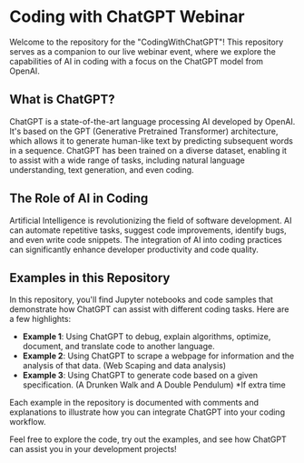 # Coding with ChatGPT Webinar

Welcome to the repository for the "CodingWithChatGPT"! This repository serves as a companion to our live webinar event, where we explore the capabilities of AI in coding with a focus on the ChatGPT model from OpenAI.

## What is ChatGPT?

ChatGPT is a state-of-the-art language processing AI developed by OpenAI. It's based on the GPT (Generative Pretrained Transformer) architecture, which allows it to generate human-like text by predicting subsequent words in a sequence. ChatGPT has been trained on a diverse dataset, enabling it to assist with a wide range of tasks, including natural language understanding, text generation, and even coding.

## The Role of AI in Coding

Artificial Intelligence is revolutionizing the field of software development. AI can automate repetitive tasks, suggest code improvements, identify bugs, and even write code snippets. The integration of AI into coding practices can significantly enhance developer productivity and code quality.

## Examples in this Repository

In this repository, you'll find Jupyter notebooks and code samples that demonstrate how ChatGPT can assist with different coding tasks. Here are a few highlights:

- **Example 1**: Using ChatGPT to debug, explain algorithms, optimize, document, and translate code to another language.
- **Example 2**: Using ChatGPT to scrape a webpage for information and the analysis of that data. (Web Scaping and data analysis)
- **Example 3**: Using ChatGPT to generate code based on a given specification. (A Drunken Walk and A Double Pendulum) *If extra time


Each example in the repository is documented with comments and explanations to illustrate how you can integrate ChatGPT into your coding workflow.

Feel free to explore the code, try out the examples, and see how ChatGPT can assist you in your development projects!

